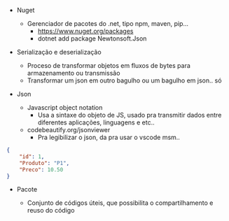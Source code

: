 * Nuget

  * Gerenciador de pacotes do .net, tipo npm, maven, pip...
    * https://www.nuget.org/packages
    * dotnet add package Newtonsoft.Json
* Serialização e deserialização

  * Proceso de transformar objetos em fluxos de bytes para armazenamento ou transmissão
  * Transformar um json em outro bagulho ou um bagulho em json.. só
* Json

  * Javascript object notation
    * Usa a sintaxe do objeto de JS, usado pra transmitir dados entre diferentes aplicações, linguagens e etc..
  * codebeautify.org/jsonviewer
    * Pra legibilizar o json, da pra usar o vscode msm..

```json
{
    "id": 1,
    "Produto": "P1",
    "Preco": 10.50
}
```

* Pacote

  * Conjunto de códigos úteis, que possibilita o compartilhamento e reuso do código
